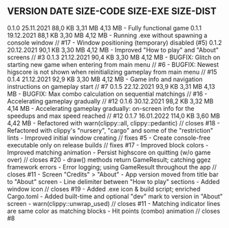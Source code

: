 VERSION     DATE                SIZE-CODE       SIZE-EXE        SIZE-DIST       
--------------------------------------------------------------------------------
0.1.0       25.11.2021          88,0 KB         3,31 MB         4,13 MB
    - Fully functional game
0.1.1       19.12.2021          88,1 KB         3,30 MB         4,12 MB
    - Running .exe without spawning a console window // #17
    - Window positioning (temporary) disabled (#5)
0.1.2       20.12.2021          90,1 KB         3,30 MB         4,12 MB
    - Improved "How to play" and "About" screens // #3
0.1.3       21.12.2021          90,4 KB         3,30 MB         4,12 MB
    - BUGFIX: Glitch on starting new game when entering from main menu // #6
    - BUGFIX: Newest higscore is not shown when reinitializing gameplay from main menu  // #15
0.1.4       21.12.2021          92,9 KB         3,30 MB         4,12 MB
    - Game info and navigation instructions on gameplay start // #7
0.1.5       22.12.2021          93,9 KB         3,31 MB         4,13 MB
    - BUGFIX: Max combo calculation on sequential matchings // #16
    - Accelerating gameplay gradually // #12
0.1.6       30.12.2021          98,2 KB         3,32 MB         4,14 MB
    - Accelerating gameplay gradually: on-screen info for the speedups and max speed reached // #12
0.1.7       16.01.2022         114,0 KB         3,60 MB         4,42 MB
    - Refactored with warn(clippy::all, clippy::pedantic) // closes #18
    - Refactored with clippy's "nursery", "cargo" and some of the "restriction" lints
    - Improved initial window creating // fixes #5
    - Create console-free executable only on release builds // fixes #17
    - Improved block colors
    - Improved matching animation
    - Persist highscore on quitting (w/o game over) // closes #20
    - draw() methods return GameResult; catching ggez framework errors
    - Error logging; using GameResult throughout the app // closes #11
    - Screen "Credits" > "About"
    - App version moved from title bar to "About" screen
    - Line delimiter between "How to play" sections
    - Added window icon // closes #19
    - Added .exe icon & build script; enriched Cargo.toml
    - Added built-time and optional "dev" mark to version in "About" screen
    - warn(clippy::unwrap_used) // closes #11
    - Matching indicator lines are same color as matching blocks
    - Hit points (combo) animation // closes #8
